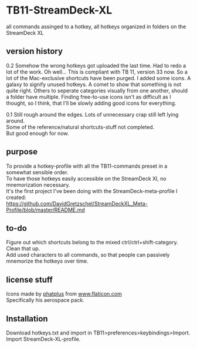 # TB11-StreamDeck-XL
all commands assinged to a hotkey, all hotkeys organized in folders on the StreamDeck XL


## version history

0.2
Somehow the wrong hotkeys got uploaded the last time. Had to redo a lot of the work. Oh well...
This is compliant with TB 11, version 33 now. So a lot of the Mac-exclusive shortcuts have been purged.
I added some icons.  A galaxy to signify unused hotkeys. A comet to show that something is not quite right.
Others to seperate categories visually from one another, should a folder have multiple.
Finding free-to-use icons isn't as difficult as I thought, so I think, that I'll be slowly adding good icons for everything.


0.1
Still rough around the edges. Lots of unnecessary crap still left lying around.  
Some of the reference/natural shortcuts-stuff not completed.  
But good enough for now.  

## purpose
To provide a hotkey-profile with all the TB11-commands preset in a somewhat sensible order.  
To have those hotkeys easily accessible on the StreamDeck Xl, no mnemorization necessary.  
It's the first project I've been doing with the StreamDeck-meta-profile I created:  
https://github.com/DavidGretzschel/StreamDeckXL_Meta-Profile/blob/master/README.md


## to-do
Figure out which shortcuts belong to the mixed ctrl/ctrl+shift-category. Clean that up.  
Add used characters to all commands, so that people can passively mnemorize the hotkeys over time.  

## license stuff
<div>Icons made by <a href="https://www.flaticon.com/authors/phatplus" title="phatplus">phatplus</a> from <a href="https://www.flaticon.com/" title="Flaticon">www.flaticon.com</a></div>
Specifically his aerospace pack.

## Installation
Download hotkeys.txt and import in TB11>preferences>keybindings>Import.  
Import StreamDeck-XL-profile.
